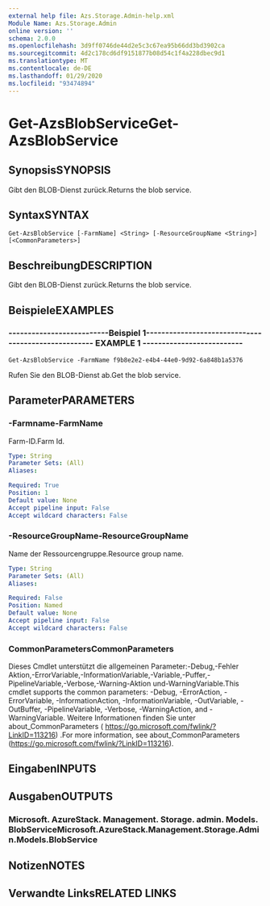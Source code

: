 ```yaml
---
external help file: Azs.Storage.Admin-help.xml
Module Name: Azs.Storage.Admin
online version: ''
schema: 2.0.0
ms.openlocfilehash: 3d9ff0746de44d2e5c3c67ea95b66dd3bd3902ca
ms.sourcegitcommit: 4d2c178cd6df9151877b08d54c1f4a228dbec9d1
ms.translationtype: MT
ms.contentlocale: de-DE
ms.lasthandoff: 01/29/2020
ms.locfileid: "93474894"
---
```

# <span data-ttu-id="a215c-101">Get-AzsBlobService</span><span class="sxs-lookup"><span data-stu-id="a215c-101">Get-AzsBlobService</span></span>

## <span data-ttu-id="a215c-102">Synopsis</span><span class="sxs-lookup"><span data-stu-id="a215c-102">SYNOPSIS</span></span>
<span data-ttu-id="a215c-103">Gibt den BLOB-Dienst zurück.</span><span class="sxs-lookup"><span data-stu-id="a215c-103">Returns the blob service.</span></span>

## <span data-ttu-id="a215c-104">Syntax</span><span class="sxs-lookup"><span data-stu-id="a215c-104">SYNTAX</span></span>

```
Get-AzsBlobService [-FarmName] <String> [-ResourceGroupName <String>] [<CommonParameters>]
```

## <span data-ttu-id="a215c-105">Beschreibung</span><span class="sxs-lookup"><span data-stu-id="a215c-105">DESCRIPTION</span></span>
<span data-ttu-id="a215c-106">Gibt den BLOB-Dienst zurück.</span><span class="sxs-lookup"><span data-stu-id="a215c-106">Returns the blob service.</span></span>

## <span data-ttu-id="a215c-107">Beispiele</span><span class="sxs-lookup"><span data-stu-id="a215c-107">EXAMPLES</span></span>

### <span data-ttu-id="a215c-108">--------------------------Beispiel 1--------------------------</span><span class="sxs-lookup"><span data-stu-id="a215c-108">-------------------------- EXAMPLE 1 --------------------------</span></span>
```
Get-AzsBlobService -FarmName f9b8e2e2-e4b4-44e0-9d92-6a848b1a5376
```

<span data-ttu-id="a215c-109">Rufen Sie den BLOB-Dienst ab.</span><span class="sxs-lookup"><span data-stu-id="a215c-109">Get the blob service.</span></span>

## <span data-ttu-id="a215c-110">Parameter</span><span class="sxs-lookup"><span data-stu-id="a215c-110">PARAMETERS</span></span>

### <span data-ttu-id="a215c-111">-Farmname</span><span class="sxs-lookup"><span data-stu-id="a215c-111">-FarmName</span></span>
<span data-ttu-id="a215c-112">Farm-ID.</span><span class="sxs-lookup"><span data-stu-id="a215c-112">Farm Id.</span></span>

```yaml
Type: String
Parameter Sets: (All)
Aliases: 

Required: True
Position: 1
Default value: None
Accept pipeline input: False
Accept wildcard characters: False
```

### <span data-ttu-id="a215c-113">-ResourceGroupName</span><span class="sxs-lookup"><span data-stu-id="a215c-113">-ResourceGroupName</span></span>
<span data-ttu-id="a215c-114">Name der Ressourcengruppe.</span><span class="sxs-lookup"><span data-stu-id="a215c-114">Resource group name.</span></span>

```yaml
Type: String
Parameter Sets: (All)
Aliases: 

Required: False
Position: Named
Default value: None
Accept pipeline input: False
Accept wildcard characters: False
```

### <span data-ttu-id="a215c-115">CommonParameters</span><span class="sxs-lookup"><span data-stu-id="a215c-115">CommonParameters</span></span>
<span data-ttu-id="a215c-116">Dieses Cmdlet unterstützt die allgemeinen Parameter:-Debug,-Fehler Aktion,-ErrorVariable,-InformationVariable,-Variable,-Puffer,-PipelineVariable,-Verbose,-Warning-Aktion und-WarningVariable.</span><span class="sxs-lookup"><span data-stu-id="a215c-116">This cmdlet supports the common parameters: -Debug, -ErrorAction, -ErrorVariable, -InformationAction, -InformationVariable, -OutVariable, -OutBuffer, -PipelineVariable, -Verbose, -WarningAction, and -WarningVariable.</span></span> <span data-ttu-id="a215c-117">Weitere Informationen finden Sie unter about_CommonParameters ( https://go.microsoft.com/fwlink/?LinkID=113216) .</span><span class="sxs-lookup"><span data-stu-id="a215c-117">For more information, see about_CommonParameters (https://go.microsoft.com/fwlink/?LinkID=113216).</span></span>

## <span data-ttu-id="a215c-118">Eingaben</span><span class="sxs-lookup"><span data-stu-id="a215c-118">INPUTS</span></span>

## <span data-ttu-id="a215c-119">Ausgaben</span><span class="sxs-lookup"><span data-stu-id="a215c-119">OUTPUTS</span></span>

### <span data-ttu-id="a215c-120">Microsoft. AzureStack. Management. Storage. admin. Models. BlobService</span><span class="sxs-lookup"><span data-stu-id="a215c-120">Microsoft.AzureStack.Management.Storage.Admin.Models.BlobService</span></span>

## <span data-ttu-id="a215c-121">Notizen</span><span class="sxs-lookup"><span data-stu-id="a215c-121">NOTES</span></span>

## <span data-ttu-id="a215c-122">Verwandte Links</span><span class="sxs-lookup"><span data-stu-id="a215c-122">RELATED LINKS</span></span>


